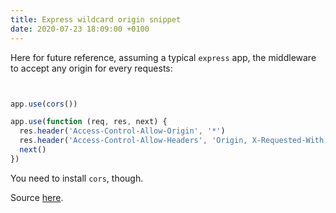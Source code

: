 ```yaml
---
title: Express wildcard origin snippet
date: 2020-07-23 18:09:00 +0100
---
```




Here for future reference, assuming a typical `express` app, the middleware to accept any origin for every requests:

```js


app.use(cors())

app.use(function (req, res, next) {
  res.header('Access-Control-Allow-Origin', '*')
  res.header('Access-Control-Allow-Headers', 'Origin, X-Requested-With, Content-Type, Accept')
  next()
})
```

You need to install `cors`, though.

Source [here](https://www.positronx.io/express-cors-tutorial/).